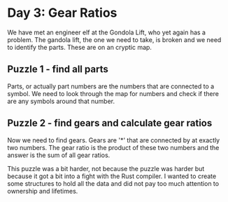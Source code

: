 # Day 3: Gear Ratios
We have met an engineer elf at the Gondola Lift, who yet again has a problem.
The gandola lift, the one we need to take, is broken and we need to identify
the parts. These are on an cryptic map.

## Puzzle 1 - find all parts
Parts, or actually part numbers are the numbers that are connected to a
symbol. We need to look through the map for numbers and check if there are
any symbols around that number.


## Puzzle 2 - find gears and calculate gear ratios
Now we need to find gears. Gears are '*' that are connected by at exactly two
numbers. The gear ratio is the product of these two numbers and the answer is
the sum of all gear ratios.

This puzzle was a bit harder, not because the puzzle was harder but because
it got a bit into a fight with the Rust compiler. I wanted to create some
structures to hold all the data and did not pay too much attention to 
ownership and lifetimes. 

